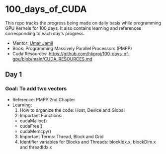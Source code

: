 # 100_days_of_CUDA
This repo tracks the progress being made on daily basis while programming GPU Kernels for 100 days. It also contains learning and references corresponding to each day's progress.
* Mentor: [Umar Jamil](https://github.com/hkproj/)
* Book:  Programming Massively Parallel Processors (PMPP)
* Cuda Resources: https://github.com/hkproj/100-days-of-gpu/blob/main/CUDA_RESOURCES.md
 
## Day 1
### Goal: To add two vectors
* Reference: PMPP 2nd Chapter
* Learning:
  1. How to organize the code: Host, Device and Global
  2. Important Functions:
   - cudaMalloc()
   - cudaFree()
   - cudaMemcpy()
  3. Important Terms: Thread, Block and Grid
  4. Identifier variables for Blocks and Threads: blockIdx.x, blockDim.x and threadIdx.x


